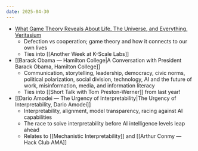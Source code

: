 ```yaml
---
date: 2025-04-30
---
```

- [What Game Theory Reveals About Life, The Universe, and Everything, Veritasium](https://www.youtube.com/watch?v=mScpHTIi-kM)
	- Defection vs cooperation; game theory and how it connects to our own lives
	- Ties into [[Another Week at K-Scale Labs]]
- [[Barack Obama — Hamilton College|A Conversation with President Barack Obama, Hamilton College]]
	- Communication, storytelling, leadership, democracy, civic norms, political polarization, social division, technology, AI and the future of work, misinformation, media, and information literacy
	- Ties into [[Short Talk with Tom Preston-Werner]] from last year!
- [[Dario Amodei — The Urgency of Interpretability|The Urgency of Interpretability, Dario Amodei]]
	- Interpretability, alignment, model transparency, racing against AI capabilities
	- The race to solve interpretability before AI intelligence levels leap ahead
	- Relates to [[Mechanistic Interpretability]] and [[Arthur Conmy — Hack Club AMA]]